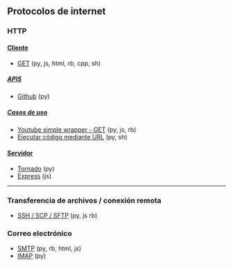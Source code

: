 ## Protocolos de internet

### HTTP
#### [Cliente](https://github.com/mondeja/fullstack/tree/master/backend/src/012-protocolos_web/HTTP/cliente)
- [GET](https://github.com/mondeja/fullstack/tree/master/backend/src/012-protocolos_web/HTTP/cliente/peticiones/GET) (py, js, html, rb, cpp, sh)

##### [APIS](https://github.com/mondeja/fullstack/tree/master/backend/src/012-protocolos_web/HTTP/cliente/apis)
- [Github](https://github.com/mondeja/fullstack/tree/master/backend/src/012-protocolos_web/HTTP/cliente/apis/github) (py)


##### [Casos de uso](https://github.com/mondeja/fullstack/tree/master/backend/src/012-protocolos_web/HTTP/cliente/ejemplos)
- [Youtube simple wrapper - GET](https://github.com/mondeja/fullstack/tree/master/backend/src/012-protocolos_web/HTTP/cliente/ejemplos/youtube_wrapper) (py, js, rb)
- [Ejecutar código mediante URL](https://github.com/mondeja/fullstack/tree/master/backend/src/012-protocolos_web/HTTP/cliente/ejemplos/exec_code_url) (py, sh)

#### [Servidor](https://github.com/mondeja/fullstack/tree/master/backend/src/012-protocolos_web/HTTP/servidor)
- [Tornado](https://github.com/mondeja/fullstack/tree/master/backend/src/012-protocolos_web/HTTP/servidor/python/tornado) (py)
- [Express](https://github.com/mondeja/fullstack/tree/master/backend/src/012-protocolos_web/HTTP/servidor/nodejs/express) (js)


___________________________________

### Transferencia de archivos / conexión remota
- [SSH / SCP / SFTP](https://github.com/mondeja/fullstack/tree/master/backend/src/012-protocolos_web/SFTP/SSH_SCP) (py, js rb)

### Correo electrónico
- [SMTP](https://github.com/mondeja/fullstack/tree/master/backend/src/012-protocolos_web/SMTP/) (py, rb, html, js)
- [IMAP](https://github.com/mondeja/fullstack/tree/master/backend/src/012-protocolos_web/IMAP/) (py)


